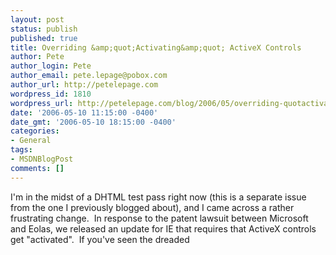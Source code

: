 ```yaml
---
layout: post
status: publish
published: true
title: Overriding &amp;quot;Activating&amp;quot; ActiveX Controls
author: Pete
author_login: Pete
author_email: pete.lepage@pobox.com
author_url: http://petelepage.com
wordpress_id: 1810
wordpress_url: http://petelepage.com/blog/2006/05/overriding-quotactivatingquot-activex-controls/
date: '2006-05-10 11:15:00 -0400'
date_gmt: '2006-05-10 18:15:00 -0400'
categories:
- General
tags:
- MSDNBlogPost
comments: []
---
```

<p>I'm in the midst of a DHTML test pass right now (this is a separate issue from the one I previously blogged about), and I came across a rather frustrating change.&nbsp; In response to the patent lawsuit between Microsoft and Eolas, we released an update for IE that requires that ActiveX controls get "activated".&nbsp; If you've seen the dreaded </p>

